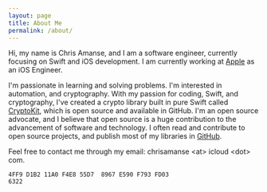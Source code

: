 ```yaml
---
layout: page
title: About Me
permalink: /about/
---
```


Hi, my name is Chris Amanse, and I am a software engineer, currently focusing on Swift and iOS development. I am currently working at [Apple](https://www.apple.com/) as an iOS Engineer.

I'm passionate in learning and solving problems. I'm interested in automation, and cryptography. With my passion for coding, Swift, and cryptography, I've created a crypto library built in pure Swift called [CryptoKit](https://github.com/chrisamanse/CryptoKit), which is open source and available in GitHub. I'm an open source advocate, and I believe that open source is a huge contribution to the advancement of software and technology. I often read and contribute to open source projects, and publish most of my libraries in [GitHub](https://github.com/chrisamanse).

Feel free to contact me through my email: chrisamanse &lt;at&gt; icloud &#60;dot&#62; com.

<code>4FF9 D1B2 11A0 F4E8 55D7<span>&nbsp;&nbsp;</span>8967 E590 F793 FD03 6322</code>
